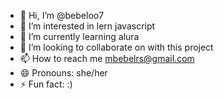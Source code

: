 - 👋 Hi, I’m @bebeloo7
- 👀 I’m interested in lern javascript 
- 🌱 I’m currently learning alura
- 💞️ I’m looking to collaborate on with this project
- 📫 How to reach me mbebelrs@gmail.com
- 😄 Pronouns: she/her
- ⚡ Fun fact:  :)

<!---
bebeloo7/bebeloo7 is a ✨ special ✨ repository because its `README.md` (this file) appears on your GitHub profile.
You can click the Preview link to take a look at your changes.
---<p xmlns:cc="http://creativecommons.org/ns#" >Este trabalho está licenciado sob <a href="https://creativecommons.org/licenses/by-nd/4.0/?ref=chooser- v1" target="_blank" rel="license noopener noreferrer" style="display:inline-block;">CC BY-ND 4.0<img style="height:22px!important;margin-left:3px;vertical-align :texto inferior;" src="https://mirrors.creativecommons.org/presskit/icons/cc.svg?ref=chooser-v1" alt=""><img style="height:22px!important;margin-left:3px;vertical -align:texto inferior;" src="https://mirrors.creativecommons.org/presskit/icons/by.svg?ref=chooser-v1" alt=""><img style="height:22px!important;margin-left:3px;vertical -align:texto inferior;" src="https://mirrors.creativecommons.org/presskit/icons/nd.svg?ref=chooser-v1" alt=""></a></p>
